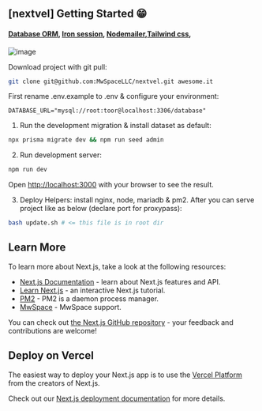 ## [nextvel] Getting Started 😁

#### [Database ORM](https://www.prisma.io/), [Iron session](https://github.com/vvo/iron-session), [Nodemailer](https://nodemailer.com/about/),[Tailwind css](https://tailwindcss.com/),

![image](https://user-images.githubusercontent.com/29952045/219878519-7816fa18-3d5d-4e3e-b17d-5d725c667999.png)

Download project with git pull:

```bash
git clone git@github.com:MwSpaceLLC/nextvel.git awesome.it
```

First rename .env.example to .env & configure your environment:

```dotenv
DATABASE_URL="mysql://root:toor@localhost:3306/database"
```

1) Run the development migration & install dataset as default:

```bash
npx prisma migrate dev && npm run seed admin
```

2) Run development server:

```bash
npm run dev
```

Open [http://localhost:3000](http://localhost:3000) with your browser to see the result.

3) Deploy Helpers: install nginx, node, mariadb & pm2. After you can serve project like as below (declare port for
   proxypass):

```bash
bash update.sh # <= this file is in root dir
```

## Learn More

To learn more about Next.js, take a look at the following resources:

- [Next.js Documentation](https://nextjs.org/docs) - learn about Next.js features and API.
- [Learn Next.js](https://nextjs.org/learn) - an interactive Next.js tutorial.
- [PM2](https://pm2.keymetrics.io/) - PM2 is a daemon process manager.
- [MwSpace](https://www.mwspace.com/it/supporto) - MwSpace support.

You can check out [the Next.js GitHub repository](https://github.com/vercel/next.js/) - your feedback and contributions
are welcome!

## Deploy on Vercel

The easiest way to deploy your Next.js app is to use
the [Vercel Platform](https://vercel.com/new?utm_medium=default-template&filter=next.js&utm_source=create-next-app&utm_campaign=create-next-app-readme)
from the creators of Next.js.

Check out our [Next.js deployment documentation](https://nextjs.org/docs/deployment) for more details.
